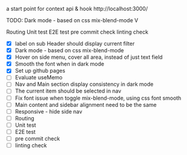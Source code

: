 a start point for context api & hook
http://localhost:3000/

TODO:
Dark mode - based on css mix-blend-mode V

Routing
Unit test
E2E test
pre commit check
linting check

- [x] label on sub Header should display current filter
- [x] Dark mode - based on css mix-blend-mode
- [x] Hover on side menu, cover all area, instead of just text field
- [x] Smooth the font when in dark mode
- [x] Set up github pages
- [ ] Evaluate useMemo
- [ ] Nav and Main section display consistency in dark mode
- [ ] The current item should be selected in nav
- [ ] Fix font issue when toggle mix-blend-mode, using css font smooth
- [ ] Main content and sidebar alignment need to be the same
- [ ] Responsive - hide side nav
- [ ] Routing
- [ ] Unit test
- [ ] E2E test
- [ ] pre commit check
- [ ] linting check